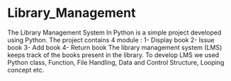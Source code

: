 # Library_Management
The Library Management System In Python is a simple project developed using Python.
The project contains 4 module : 
1- Display book
2- Issue book
3- Add book
4- Return book
The library management system (LMS)  keeps track of the books present in the library. To develop LMS we used Python class, Function, File Handling, Data and Control Structure, Looping concept etc.
